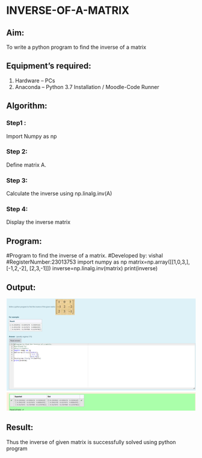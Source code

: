 # INVERSE-OF-A-MATRIX
## Aim:
To write a python program to find the inverse of a matrix
## Equipment’s required:
1. 	Hardware – PCs
2. 	Anaconda – Python 3.7 Installation / Moodle-Code Runner
## Algorithm:
### Step1 :
 Import Numpy as np

### Step 2: 

Define matrix A.
### Step 3: 
Calculate the inverse using np.linalg.inv(A)
### Step 4: 
Display the inverse matrix
## Program:
#Program to find the inverse of a matrix.
#Developed by: vishal
#RegisterNumber:23013753
import numpy as np
matrix=np.array([[1,0,3,],
                 [-1,2,-2],
                 [2,3,-1]])
inverse=np.linalg.inv(matrix)
print(inverse)
## Output:

![Alt text](image.png)
## Result:
Thus the inverse of given matrix is successfully solved using python program

